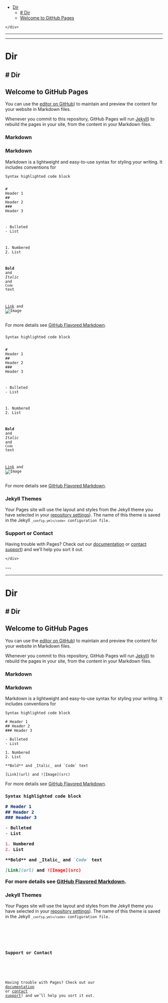 <!DOCTYPE html>
<html>

<head>
  <meta charset="utf-8">
  <meta name="viewport" content="width=device-width, initial-scale=1.0">
  <title>aa</title>
  <link rel="stylesheet" href="https://stackedit.io/style.css" />
</head>

<body class="stackedit">
  <div class="stackedit__left">
    <div class="stackedit__toc">
      
<ul>
<li><a href="#dir">Dir</a>
<ul>
<li><a href="#welcome-to-github-pages"># Dir
</a></li>
<li><a href="#welcome-to-github-pagesh2">Welcome to GitHub Pages</a></li>
</ul>
</li>
</ul>

    </div>
  </div>
  <div class="stackedit__right">
    <div class="stackedit__html">
      <hr>
<hr>
<h1 id="dir">Dir</h1>
<h2 id="welcome-to-github-pages"># Dir
</h2><h2 id="welcome-to-github-pagesh2">Welcome to GitHub Pages</h2>
<p>
</p><p>You can use the <a href="[editor on GitHub](https://github.com/lanma121/lanma.github.io/edit/gh-pages/index.md">editor on GitHub</a>) to maintain and preview the content for your website in Markdown files.</p>
<p>
</p><p>Whenever you commit to this repository, GitHub Pages will run <a href="[Jekyll](https://jekyllrb.com/">Jekyll</a>) to rebuild the pages in your site, from the content in your Markdown files.</p>
<h3 id="markdown">Markdown</h3>
<p>
</p><h3 id="markdown">Markdown</h3>
<p>Markdown is a lightweight and easy-to-use syntax for styling your writing. It includes conventions for</p>
<pre class="  language-markdown"><code class="prism  language-markdown">Syntax highlighted code block

<span class="token title important"><span class="token punctuation">#</span> Header 1</span>
<span class="token title important"><span class="token punctuation">##</span> Header 2</span>
<span class="token title important"><span class="token punctuation">###</span> Header 3</span>

<span class="token list punctuation">-</span> Bulleted
<span class="token list punctuation">-</span> List

<span class="token list punctuation">1.</span> Numbered
<span class="token list punctuation">2.</span> List

<span class="token bold"><span class="token punctuation">**</span>Bold<span class="token punctuation">**</span></span> and <span class="token italic"><span class="token punctuation">_</span>Italic<span class="token punctuation">_</span></span> and <span class="token code keyword" spellcheck="false">`Code`</span> text

<span class="token url">[Link](url)</span> and <span class="token url">![Image](src)</span>
</code></pre>
<p>For more details see <a href="https://guides.github.com/features/mastering-markdown/">GitHub Flavored Markdown</a>.</p>
<h3 id="jekyll-themes">
</h3><pre class=" language-markdown"><code class="prism  language-markdown">Syntax highlighted code block

<span class="token title important"><span class="token punctuation">#</span> Header 1</span>
<span class="token title important"><span class="token punctuation">##</span> Header 2</span>
<span class="token title important"><span class="token punctuation">###</span> Header 3</span>

<span class="token list punctuation">-</span> Bulleted
<span class="token list punctuation">-</span> List

<span class="token list punctuation">1.</span> Numbered
<span class="token list punctuation">2.</span> List

<span class="token bold"><span class="token punctuation">**</span>Bold<span class="token punctuation">**</span></span> and <span class="token italic"><span class="token punctuation">_</span>Italic<span class="token punctuation">_</span></span> and <span class="token code keyword" spellcheck="false">`Code`</span> text

<span class="token url">[Link](url)</span> and <span class="token url">![Image](src)</span>
</code></pre>
<p>For more details see <a href="https://guides.github.com/features/mastering-markdown/">GitHub Flavored Markdown</a>.</p>
<h3 id="jekyll-themesh3">Jekyll Themes</h3>
<p>
</p><p>Your Pages site will use the layout and styles from the Jekyll theme you have selected in your <a href="[repository settings](https://github.com/lanma121/lanma.github.io/settings">repository settings</a>). The name of this theme is saved in the Jekyll <code><code>_config.yml&lt;/code&gt;</code> configuration file.</code></p>
<h3 id="support-or-contact">
</h3><h3 id="support-or-contacth3">Support or Contact</h3>
<p>
</p><p>Having trouble with Pages? Check out our <a href="[documentation](https://docs.github.com/categories/github-pages-basics/">documentation</a> or <a href=") or [contact support](https://github.com/contact">contact support</a>) and we’ll help you sort it out.</p>

    </div>
  </div>
</body>

</html>---


---

<h1 id="dir">Dir</h1>
<h2 id="welcome-to-github-pages"># Dir

## Welcome to GitHub Pages</h2>
<p>

You can use the <a href="[editor on GitHub](https://github.com/lanma121/lanma.github.io/edit/gh-pages/index.md">editor on GitHub</a>) to maintain and preview the content for your website in Markdown files.</p>
<p>

Whenever you commit to this repository, GitHub Pages will run <a href="[Jekyll](https://jekyllrb.com/">Jekyll</a>) to rebuild the pages in your site, from the content in your Markdown files.</p>
<h3 id="markdown">Markdown</h3>
<p>

### Markdown

Markdown is a lightweight and easy-to-use syntax for styling your writing. It includes conventions for</p>
<pre class=" language-markdown"><code class="prism  language-markdown">Syntax highlighted code block

<span class="token title important"><span class="token punctuation">#</span> Header 1</span>
<span class="token title important"><span class="token punctuation">##</span> Header 2</span>
<span class="token title important"><span class="token punctuation">###</span> Header 3</span>

<span class="token list punctuation">-</span> Bulleted
<span class="token list punctuation">-</span> List

<span class="token list punctuation">1.</span> Numbered
<span class="token list punctuation">2.</span> List

<span class="token bold"><span class="token punctuation">**</span>Bold<span class="token punctuation">**</span></span> and <span class="token italic"><span class="token punctuation">_</span>Italic<span class="token punctuation">_</span></span> and <span class="token code keyword" spellcheck="false">`Code`</span> text

<span class="token url">[Link](url)</span> and <span class="token url">![Image](src)</span>
</code></pre>
<p>For more details see <a href="https://guides.github.com/features/mastering-markdown/">GitHub Flavored Markdown</a>.</p>
<h3 id="jekyll-themes">

```markdown
Syntax highlighted code block

# Header 1
## Header 2
### Header 3

- Bulleted
- List

1. Numbered
2. List

**Bold** and _Italic_ and `Code` text

[Link](url) and ![Image](src)
```

For more details see [GitHub Flavored Markdown](https://guides.github.com/features/mastering-markdown/).

### Jekyll Themes</h3>
<p>

Your Pages site will use the layout and styles from the Jekyll theme you have selected in your <a href="[repository settings](https://github.com/lanma121/lanma.github.io/settings">repository settings</a>). The name of this theme is saved in the Jekyll <code>`_config.yml</code>` configuration file.</p>
<h3 id="support-or-contact">

### Support or Contact</h3>
<p>

Having trouble with Pages? Check out our <a href="[documentation](https://docs.github.com/categories/github-pages-basics/">documentation</a> or <a href=") or [contact support](https://github.com/contact">contact support</a>) and we’ll help you sort it out.</p>

<!--stackedit_data:
eyJoaXN0b3J5IjpbLTMyMDE1NDIxMF19
-->